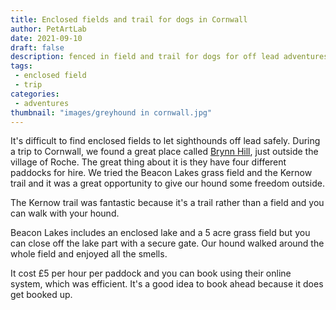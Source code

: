 ```yaml
---
title: Enclosed fields and trail for dogs in Cornwall
author: PetArtLab
date: 2021-09-10
draft: false
description: fenced in field and trail for dogs for off lead adventures
tags:
 - enclosed field
 - trip
categories:
 - adventures
thumbnail: "images/greyhound in cornwall.jpg"
---
```


It's difficult to find enclosed fields to let sighthounds off lead safely. During a trip to Cornwall, we found a great place called [Brynn Hill](https://www.brynnhill.co.uk/), just outside the village of Roche. The great thing about it is they have four different paddocks for hire. We tried the Beacon Lakes grass field and the Kernow trail and it was a great opportunity to give our hound some freedom outside. 

The Kernow trail was fantastic because it's a trail rather than a field and you can walk with your hound.

Beacon Lakes includes an enclosed lake and a 5 acre grass field but you can close off the lake part with a secure gate. Our hound walked around the whole field and enjoyed all the smells. 

It cost £5 per hour per paddock and you can book using their online system, which was efficient. It's a good idea to book ahead because it does get booked up. 